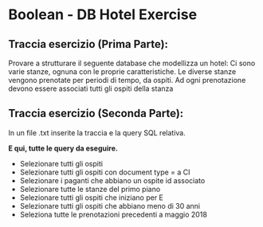 # Boolean - DB Hotel Exercise

## Traccia esercizio (Prima Parte):

Provare a strutturare il seguente database che modellizza un hotel:
Ci sono varie stanze, ognuna con le proprie caratteristiche.
Le diverse stanze vengono prenotate per periodi di tempo, da ospiti.
Ad ogni prenotazione devono essere associati tutti gli ospiti della stanza

## Traccia esercizio (Seconda Parte):

In un file .txt inserite la traccia e la query SQL relativa.

**E qui, tutte le query da eseguire.**

-   Selezionare tutti gli ospiti
-    Selezionare tutti gli ospiti con document type = a CI
-    Selezionare i paganti che abbiano un ospite id associato
-    Selezionare tutte le stanze del primo piano
-    Selezionare tutti gli ospiti che iniziano per E
-    Selezionare tutti gli ospiti che abbiano meno di 30 anni
-    Seleziona tutte le prenotazioni precedenti a maggio 2018
